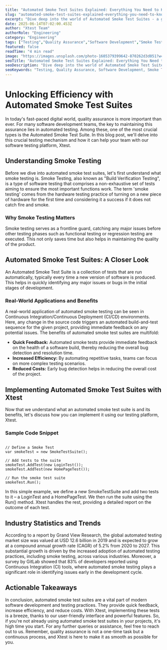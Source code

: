 ```yaml
---
title: "Automated Smoke Test Suites Explained: Everything You Need to Know"
slug: "automated-smoke-test-suites-explained-everything-you-need-to-know"
excerpt: "Dive deep into the world of Automated Smoke Test Suites - a game-changer for efficient and accurate software testing. Discover how this technology can streamline your development process, reduce errors, and save time. Dont be left behind in the digital age; click here to explore the innovative ways Automated Smoke Test Suites can take your software testing to the next level."
date: 2025-06-14T07:02:00.453Z
author: "Xtest Team"
authorRole: "Engineering"
category: "Engineering"
tags: ["Testing","Quality Assurance","Software Development","Smoke Tests","Build Verification"]
featured: false
readTime: "4 min read"
image: "https://images.unsplash.com/photo-1605379399642-870262d3d051?w=1200&h=600&fit=crop"
seoTitle: "Automated Smoke Test Suites Explained: Everything You Need to Know"
seoDescription: "Dive deep into the world of Automated Smoke Test Suites - a game-changer for efficient and accurate software testing. Discover how this technology can streamline your development process, reduce errors, and save time. Dont be left behind in the digital age; click here to explore the innovative ways Automated Smoke Test Suites can take your software testing to the next level."
seoKeywords: "Testing, Quality Assurance, Software Development, Smoke Tests, Build Verification"
---
```


# Unlocking Efficiency with Automated Smoke Test Suites

In today's fast-paced digital world, quality assurance is more important than ever. For many software development teams, the key to maintaining this assurance lies in automated testing. Among these, one of the most crucial types is the Automated Smoke Test Suite. In this blog post, we'll delve into this crucial testing mechanism and how it can help your team with our software testing platform, Xtest.

## Understanding Smoke Testing

Before we dive into automated smoke test suites, let's first understand what smoke testing is. Smoke Testing, also known as "Build Verification Testing", is a type of software testing that comprises a non-exhaustive set of tests aiming to ensure the most important functions work. The term 'smoke testing' comes from the hardware testing practice of turning on a new piece of hardware for the first time and considering it a success if it does not catch fire and smoke.

### Why Smoke Testing Matters

Smoke testing serves as a frontline guard, catching any major issues before other testing phases such as functional testing or regression testing are executed. This not only saves time but also helps in maintaining the quality of the product.

## Automated Smoke Test Suites: A Closer Look

An Automated Smoke Test Suite is a collection of tests that are run automatically, typically every time a new version of software is produced. This helps in quickly identifying any major issues or bugs in the initial stages of development.

### Real-World Applications and Benefits

A real-world application of automated smoke testing can be seen in Continuous Integration/Continuous Deployment (CI/CD) environments. Here, any change in the source code triggers an automated build-and-test sequence for the given project, providing immediate feedback on any potential issues. The benefits of automated smoke test suites are multifold:

*   **Quick Feedback:** Automated smoke tests provide immediate feedback on the health of a software build, thereby reducing the overall bug detection and resolution time.
*   **Increased Efficiency:** By automating repetitive tasks, teams can focus on more complex testing scenarios.
*   **Reduced Costs:** Early bug detection helps in reducing the overall cost of the project.

## Implementing Automated Smoke Test Suites with Xtest

Now that we understand what an automated smoke test suite is and its benefits, let's discuss how you can implement it using our testing platform, Xtest.

### Sample Code Snippet

```

// Define a Smoke Test
var smokeTest = new SmokeTestSuite();

// Add tests to the suite
smokeTest.AddTest(new LoginTest());
smokeTest.AddTest(new HomePageTest());

// Run the smoke test suite
smokeTest.Run();
```

In this simple example, we define a new SmokeTestSuite and add two tests to it – a LoginTest and a HomePageTest. We then run the suite using the Run() method. Xtest handles the rest, providing a detailed report on the outcome of each test.

## Industry Statistics and Trends

According to a report by Grand View Research, the global automated testing market size was valued at USD 12.6 billion in 2019 and is expected to grow at a compound annual growth rate (CAGR) of 5.2% from 2020 to 2027. This substantial growth is driven by the increased adoption of automated testing practices, including smoke testing, across various industries. Moreover, a survey by GitLab showed that 83% of developers reported using Continuous Integration (CI) tools, where automated smoke testing plays a significant role in identifying issues early in the development cycle.

## Actionable Takeaways

In conclusion, automated smoke test suites are a vital part of modern software development and testing practices. They provide quick feedback, increase efficiency, and reduce costs. With Xtest, implementing these tests is a breeze, thanks to our user-friendly interface and powerful features. So, if you're not already using automated smoke test suites in your projects, it's high time you start. For any further queries or assistance, feel free to reach out to us. Remember, quality assurance is not a one-time task but a continuous process, and Xtest is here to make it as smooth as possible for you.